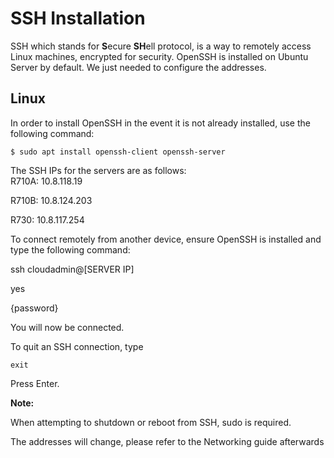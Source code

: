SSH Installation
================

SSH which stands for **S**ecure **SH**ell protocol, is a way to remotely
access Linux machines, encrypted for security. OpenSSH is installed on
Ubuntu Server by default. We just needed to configure the addresses.

Linux
-----

In order to install OpenSSH in the event it is not already installed,
use the following command:

```console
$ sudo apt install openssh-client openssh-server
```

The SSH IPs for the servers are as follows:\
R710A: 10.8.118.19

R710B: 10.8.124.203

R730: 10.8.117.254

To connect remotely from another device, ensure OpenSSH is installed and
type the following command:

ssh cloudadmin@\[SERVER IP\]

yes

{password}

You will now be connected.

To quit an SSH connection, type

```console
exit
```

Press Enter.

**Note:**

When attempting to shutdown or reboot from SSH, sudo is required.

The addresses will change, please refer to the Networking guide
afterwards
